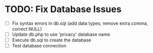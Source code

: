 # TODO: Fix Database Issues

- [ ] Fix syntax errors in db.sql (add data types, remove extra comma, correct NULL)
- [ ] Update db.php to use 'privacy' database name
- [ ] Execute db.sql to create the database
- [ ] Test database connection

